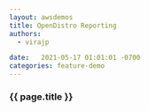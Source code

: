 ```yaml
---
layout: awsdemos
title: OpenDistro Reporting
authors: 
  - virajp

date:   2021-05-17 01:01:01 -0700
categories: feature-demo
---
```


<h3>{{ page.title }}</h3>